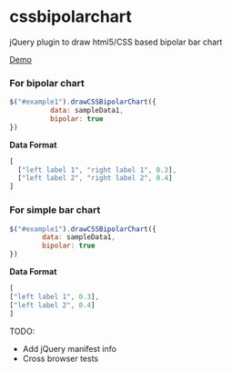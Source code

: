 # cssbipolarchart
jQuery plugin to draw html5/CSS based bipolar bar chart

[Demo](https://srivig.github.io/cssbipolarchart/)

### For bipolar chart

```javascript
$("#example1").drawCSSBipolarChart({
          data: sampleData1,
          bipolar: true
})
```

**Data Format**

```javascript
[
  ["left label 1", "right label 1", 0.3],
  ["left label 2", "right label 2", 0.4]
]
```

### For simple bar chart

```javascript
$("#example1").drawCSSBipolarChart({
        data: sampleData1,
        bipolar: true
})
```

**Data Format**

```javascript
[
["left label 1", 0.3],
["left label 2", 0.4]
]
```

TODO:
* Add jQuery manifest info
* Cross browser tests
